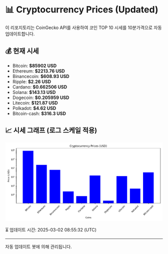 
# 📊 Cryptocurrency Prices (Updated)

이 리포지토리는 CoinGecko API를 사용하여 코인 TOP 10 시세를 10분가격으로 자동 업데이트합니다.

## 💰 현재 시세
- Bitcoin: **$85902 USD**
- Ethereum: **$2213.76 USD**
- Binancecoin: **$608.93 USD**
- Ripple: **$2.26 USD**
- Cardano: **$0.662506 USD**
- Solana: **$143.13 USD**
- Dogecoin: **$0.205959 USD**
- Litecoin: **$121.87 USD**
- Polkadot: **$4.62 USD**
- Bitcoin-cash: **$316.3 USD**

## 📈 시세 그래프 (로그 스케일 적용)
![Crypto Prices](crypto_prices.png)

⏳ 업데이트 시간: 2025-03-02 08:55:32 (UTC)

---
자동 업데이트 봇에 의해 관리됩니다.
